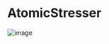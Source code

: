 # AtomicStresser
![image](https://github.com/user-attachments/assets/0006b453-f6a0-4a54-95f9-3518e7139bc1)
